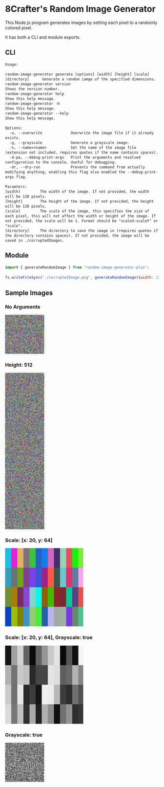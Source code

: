 # 8Crafter's Random Image Generator

This Node.js program generates images by setting each pixel to a randomly colored pixel.

It has both a CLI and module exports.

## CLI

```
Usage:

random-image-generator generate [options] [width] [height] [scale] [directory]      Generate a random iamge of the specified dimensions.
random-image-generator version                                                      Shows the version number.
random-image-generator help                                                         Show this help message.
random-image-generator -h                                                           Show this help message.
random-image-generator --help                                                       Show this help message.

Options:
  -o, --overwrite             Overwrite the image file if it already exists.
  -g, --grayscale             Generate a grayscale image.
  -n, --name=<name>           Set the name of the image file (extension not included, requires quotes if the name contains spaces).
  -d-pa, --debug-print-args   Print the arguments and resolved configuration to the console. Useful for debugging.
  -dr, --dry-run              Prevents the command from actually modifying anything, enabling this flag also enabled the --debug-print-args flag.

Paramters:
[width]         The width of the image. If not provided, the width will be 128 pixels.
[height]        The height of the image. If not provided, the height will be 128 pixels.
[scale]         The scale of the image, this specifies the size of each pixel, this will not affect the width or height of the image. If not provided, the scale will be 1. Format should be "scaleX:scaleY" or "scale".
[directory]     The directory to save the image in (requires quotes if the directory contains spaces). If not provided, the image will be saved in ./corruptedImages.
```

## Module

```js
import { generateRandomImage } from "random-image-generator-plus";

fs.writeFileSync("./corruptedImage.png", generateRandomImage({width: 128, height: 128, scale: [1, 1], grayscale: false}));
```

## Sample Images

### No Arguments
![No Arguments](./sample_images/no-args.png)

### Height: 512
![Height: 512](./sample_images/height-512.png)

### Scale: [x: 20, y: 64]
![Scale: [x: 20, y: 64]](./sample_images/scale-20-64.png)

### Scale: [x: 20, y: 64], Grayscale: true
![Scale: [x: 20, y: 64], Grayscale: true](./sample_images/scale-20-64-grayscale-true.png)

### Grayscale: true
![Grayscale: true](./sample_images/grayscale-true.png)